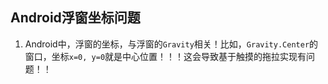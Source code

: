 ## Android浮窗坐标问题

1. Android中，浮窗的坐标，与浮窗的`Gravity`相关！比如，`Gravity.Center`的窗口，坐标`x=0, y=0`就是中心位置！！！这会导致基于触摸的拖拉实现有问题！！
